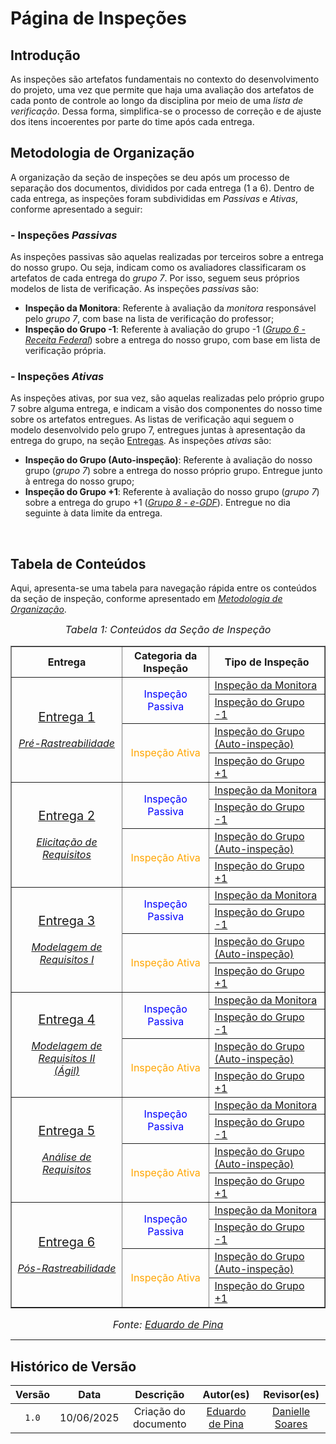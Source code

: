# Página de Inspeções

## Introdução

As inspeções são artefatos fundamentais no contexto do desenvolvimento do projeto, uma vez que permite que haja uma avaliação dos artefatos de cada ponto de controle ao longo da disciplina por meio de uma *lista de verificação*. Dessa forma, simplifica-se o processo de correção e de ajuste dos itens incoerentes por parte do time após cada entrega.

<a href=""></a>

## Metodologia de Organização

A organização da seção de inspeções se deu após um processo de separação dos documentos, divididos por cada entrega (1 a 6). Dentro de cada entrega, as inspeções foram subdivididas em *Passivas* e *Ativas*, conforme apresentado a seguir:

### - Inspeções *Passivas*

As inspeções passivas são aquelas realizadas por terceiros sobre a entrega do nosso grupo. Ou seja, indicam como os avaliadores classificaram os artefatos de cada entrega do *grupo 7*. Por isso, seguem seus próprios modelos de lista de verificação. As inspeções *passivas* são:

- **Inspeção da Monitora**: Referente à avaliação da *monitora* responsável pelo *grupo 7*, com base na lista de verificação do professor;
- **Inspeção do Grupo -1**: Referente à avaliação do grupo -1 ([*Grupo 6 - Receita Federal*](https://github.com/Requisitos-de-Software/2025.1-ReceitaFederal)) sobre a entrega do nosso grupo, com base em lista de verificação própria.

### - Inspeções *Ativas*

As inspeções ativas, por sua vez, são aquelas realizadas pelo próprio grupo 7 sobre alguma entrega, e indicam a visão dos componentes do nosso time sobre os artefatos entregues. As listas de verificação aqui seguem o modelo desenvolvido pelo grupo 7, entregues juntas à apresentação da entrega do grupo, na seção [Entregas](https://requisitos-de-software.github.io/2025.1-FGTS/Entregas/Entrega-1/). As inspeções *ativas* são:

- **Inspeção do Grupo (Auto-inspeção)**: Referente à avaliação do nosso grupo (*grupo 7*) sobre a entrega do nosso próprio grupo. Entregue junto à entrega do nosso grupo;
- **Inspeção do Grupo +1**: Referente à avaliação do nosso grupo (*grupo 7*) sobre a entrega do grupo +1 ([*Grupo 8 - e-GDF*](https://github.com/Requisitos-de-Software/2025.1-e-GDF)). Entregue no dia seguinte à data limite da entrega.

<br>

## Tabela de Conteúdos

Aqui, apresenta-se uma tabela para navegação rápida entre os conteúdos da seção de inspeção, conforme apresentado em [*Metodologia de Organização*](#metodologia-de-organização).

<font size="3"><p style="text-align: center"><i>Tabela 1: Conteúdos da Seção de Inspeção</i></p></font>

<center>
<table border="1" cellspacing="0" cellpadding="4">
  <thead>
    <tr>
      <th style="text-align: center;">Entrega</th>
      <th style="text-align: center;">Categoria da Inspeção</th>
      <th>Tipo de Inspeção</th>
    </tr>
  </thead>
  <tbody>
    <tr>
      <td rowspan="4", style="text-align: center; vertical-align: middle;">
        <a href="https://requisitos-de-software.github.io/2025.1-FGTS/Entregas/Entrega-1/">
          <span style="font-size: 20px;">Entrega 1</span>
        </a>
        <br><br>
        <a href="https://requisitos-de-software.github.io/2025.1-FGTS/Pre-Rastreabilidade/Rich-Picture/">
          <i>Pré-Rastreabilidade</i>
        </a>
      </td>
      <td rowspan="2", style="text-align: center; vertical-align: middle;">
        <span style="color: blue;">Inspeção Passiva</span>
      </td>
      <td>
        <a href="https://requisitos-de-software.github.io/2025.1-FGTS/Inspecao/Entrega-1/Monitora/">Inspeção da Monitora</a>
      </td>
    </tr>
    <tr>
      <td>
        <a href="https://requisitos-de-software.github.io/2025.1-FGTS/Inspecao/Entrega-1/Grupo-menos-1/">Inspeção do Grupo -1</a>
      </td>
    </tr>
    <tr>
      <td rowspan="2", style="text-align: center; vertical-align: middle;"><span style="color: orange;">Inspeção Ativa</span></td>
      <td>
        <a href="https://requisitos-de-software.github.io/2025.1-FGTS/Inspecao/Entrega-1/Grupo/">Inspeção do Grupo (Auto-inspeção)</a>
      </td>
    </tr>
    <tr>
      <td>
        <a href="https://requisitos-de-software.github.io/2025.1-FGTS/Inspecao/Entrega-1/Grupo-mais-1/">Inspeção do Grupo +1</a>
      </td>
    </tr>
    <tr>
      <td rowspan="4", style="text-align: center; vertical-align: middle;">
        <a href="https://requisitos-de-software.github.io/2025.1-FGTS/Entregas/Entrega-2/">
          <span style="font-size: 20px;">Entrega 2</span>
        </a>
        <br><br>
        <a href="https://requisitos-de-software.github.io/2025.1-FGTS/Elicitacao/Perfil-de-Usuario/">
          <i>Elicitação de Requisitos</i>
        </a>
      </td>
      <td rowspan="2", style="text-align: center; vertical-align: middle;">
        <span style="color: blue;">Inspeção Passiva</span>
      </td>
      <td>
        <a href="https://requisitos-de-software.github.io/2025.1-FGTS/Inspecao/Entrega-2/Monitora/">Inspeção da Monitora</a>
      </td>
    </tr>
    <tr>
      <td>
        <a href="https://requisitos-de-software.github.io/2025.1-FGTS/Inspecao/Entrega-2/Grupo-menos-1/">Inspeção do Grupo -1</a>
      </td>
    </tr>
    <tr>
      <td rowspan="2", style="text-align: center; vertical-align: middle;"><span style="color: orange;">Inspeção Ativa</span></td>
      <td>
        <a href="https://requisitos-de-software.github.io/2025.1-FGTS/Inspecao/Entrega-2/Grupo/">Inspeção do Grupo (Auto-inspeção)</a>
      </td>
    </tr>
    <tr>
      <td>
        <a href="https://requisitos-de-software.github.io/2025.1-FGTS/Inspecao/Entrega-2/Grupo-mais-1/">Inspeção do Grupo +1</a>
      </td>
    </tr>
    <tr>
      <td rowspan="4", style="text-align: center; vertical-align: middle;">
        <a href="https://requisitos-de-software.github.io/2025.1-FGTS/Entregas/Entrega-3/">
          <span style="font-size: 20px;">Entrega 3</span>
        </a>
        <br><br>
        <a href="https://requisitos-de-software.github.io/2025.1-FGTS/Modelagem-I/Diagrama/">
          <i>Modelagem de Requisitos I</i>
        </a>
      </td>
      <td rowspan="2", style="text-align: center; vertical-align: middle;">
        <span style="color: blue;">Inspeção Passiva</span>
      </td>
      <td>
        <a href="https://requisitos-de-software.github.io/2025.1-FGTS/Inspecao/Entrega-3/Monitora/">Inspeção da Monitora</a>
      </td>
    </tr>
    <tr>
      <td>
        <a href="https://requisitos-de-software.github.io/2025.1-FGTS/Inspecao/Entrega-3/Grupo-menos-1/">Inspeção do Grupo -1</a>
      </td>
    </tr>
    <tr>
      <td rowspan="2", style="text-align: center; vertical-align: middle;"><span style="color: orange;">Inspeção Ativa</span></td>
      <td>
        <a href="https://requisitos-de-software.github.io/2025.1-FGTS/Inspecao/Entrega-3/Grupo/">Inspeção do Grupo (Auto-inspeção)</a>
      </td>
    </tr>
    <tr>
      <td>
        <a href="https://requisitos-de-software.github.io/2025.1-FGTS/Inspecao/Entrega-3/Grupo-mais-1/">Inspeção do Grupo +1</a>
      </td>
    </tr>
    <tr>
      <td rowspan="4", style="text-align: center; vertical-align: middle;">
        <a href="https://requisitos-de-software.github.io/2025.1-FGTS/Entregas/Entrega-4/">
          <span style="font-size: 20px;">Entrega 4</span>
        </a>
        <br><br>
        <a href="https://requisitos-de-software.github.io/2025.1-FGTS/Modelagem-II/NFR-Framework/">
          <i>Modelagem de Requisitos II<br>(Ágil)</i>
        </a>
      </td>
      <td rowspan="2", style="text-align: center; vertical-align: middle;">
        <span style="color: blue;">Inspeção Passiva</span>
      </td>
      <td>
        <a href="https://requisitos-de-software.github.io/2025.1-FGTS/Inspecao/Entrega-4/Monitora/">Inspeção da Monitora</a>
      </td>
    </tr>
    <tr>
      <td>
        <a href="https://requisitos-de-software.github.io/2025.1-FGTS/Inspecao/Entrega-4/Grupo-menos-1/">Inspeção do Grupo -1</a>
      </td>
    </tr>
    <tr>
      <td rowspan="2", style="text-align: center; vertical-align: middle;"><span style="color: orange;">Inspeção Ativa</span></td>
      <td>
        <a href="https://requisitos-de-software.github.io/2025.1-FGTS/Inspecao/Entrega-4/Grupo/">Inspeção do Grupo (Auto-inspeção)</a>
      </td>
    </tr>
    <tr>
      <td>
        <a href="https://requisitos-de-software.github.io/2025.1-FGTS/Inspecao/Entrega-4/Grupo-mais-1/">Inspeção do Grupo +1</a>
      </td>
    </tr>
    <tr>
      <td rowspan="4", style="text-align: center; vertical-align: middle;">
        <a href="https://requisitos-de-software.github.io/2025.1-FGTS/Entregas/Entrega-5/">
          <span style="font-size: 20px;">Entrega 5</span>
        </a>
        <br><br>
        <a href="">
          <i>Análise de Requisitos</i>
        </a>
      </td>
      <td rowspan="2", style="text-align: center; vertical-align: middle;">
        <span style="color: blue;">Inspeção Passiva</span>
      </td>
      <td>
        <a href="https://requisitos-de-software.github.io/2025.1-FGTS/Inspecao/Entrega-5/Monitora/">Inspeção da Monitora</a>
      </td>
    </tr>
    <tr>
      <td>
        <a href="https://requisitos-de-software.github.io/2025.1-FGTS/Inspecao/Entrega-5/Grupo-menos-1/">Inspeção do Grupo -1</a>
      </td>
    </tr>
    <tr>
      <td rowspan="2", style="text-align: center; vertical-align: middle;"><span style="color: orange;">Inspeção Ativa</span></td>
      <td>
        <a href="https://requisitos-de-software.github.io/2025.1-FGTS/Inspecao/Entrega-5/Grupo/">Inspeção do Grupo (Auto-inspeção)</a>
      </td>
    </tr>
    <tr>
      <td>
        <a href="https://requisitos-de-software.github.io/2025.1-FGTS/Inspecao/Entrega-5/Grupo-mais-1/">Inspeção do Grupo +1</a>
      </td>
    </tr>
    <tr>
      <td rowspan="4", style="text-align: center; vertical-align: middle;">
        <a href="https://requisitos-de-software.github.io/2025.1-FGTS/Entregas/Entrega-6/">
          <span style="font-size: 20px;">Entrega 6</span>
        </a>
        <br><br>
        <a href="https://requisitos-de-software.github.io/2025.1-FGTS/Pos-Rastreabilidade/Elos-Forward-From/">
          <i>Pós-Rastreabilidade</i>
        </a>
      </td>
      <td rowspan="2", style="text-align: center; vertical-align: middle;">
        <span style="color: blue;">Inspeção Passiva</span>
      </td>
      <td>
        <a href="https://requisitos-de-software.github.io/2025.1-FGTS/Inspecao/Entrega-6/Monitora/">Inspeção da Monitora</a>
      </td>
    </tr>
    <tr>
      <td>
        <a href="https://requisitos-de-software.github.io/2025.1-FGTS/Inspecao/Entrega-6/Grupo-menos-1/">Inspeção do Grupo -1</a>
      </td>
    </tr>
    <tr>
      <td rowspan="2", style="text-align: center; vertical-align: middle;"><span style="color: orange;">Inspeção Ativa</span></td>
      <td>
        <a href="https://requisitos-de-software.github.io/2025.1-FGTS/Inspecao/Entrega-6/Grupo/">Inspeção do Grupo (Auto-inspeção)</a>
      </td>
    </tr>
    <tr>
      <td>
        <a href="https://requisitos-de-software.github.io/2025.1-FGTS/Inspecao/Entrega-6/Grupo-mais-1/">Inspeção do Grupo +1</a>
      </td>
    </tr>
  </tbody>
</table>
</center>

<font size="3"><p style="text-align: center"><i>Fonte: [Eduardo de Pina](https://github.com/eduardodpms)</i></p></font>

---

## Histórico de Versão

| Versão | Data | Descrição | Autor(es) | Revisor(es) |
| :-: | :-: | :-: | :-: | :-: |
| `1.0` | 10/06/2025 | Criação do documento | [Eduardo de Pina](https://github.com/eduardodpms) | [Danielle Soares](https://github.com/danielle-soaress) |